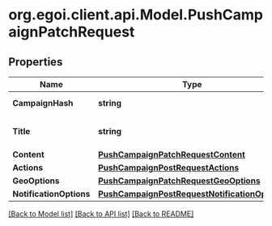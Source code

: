 
# org.egoi.client.api.Model.PushCampaignPatchRequest

## Properties

Name | Type | Description | Notes
------------ | ------------- | ------------- | -------------
**CampaignHash** | **string** |  | [optional] [readonly] 
**Title** | **string** | Push campaign subject | [optional] 
**Content** | [**PushCampaignPatchRequestContent**](PushCampaignPatchRequestContent.md) |  | [optional] 
**Actions** | [**PushCampaignPostRequestActions**](PushCampaignPostRequestActions.md) |  | [optional] 
**GeoOptions** | [**PushCampaignPatchRequestGeoOptions**](PushCampaignPatchRequestGeoOptions.md) |  | [optional] 
**NotificationOptions** | [**PushCampaignPostRequestNotificationOptions**](PushCampaignPostRequestNotificationOptions.md) |  | [optional] 

[[Back to Model list]](../README.md#documentation-for-models)
[[Back to API list]](../README.md#documentation-for-api-endpoints)
[[Back to README]](../README.md)

